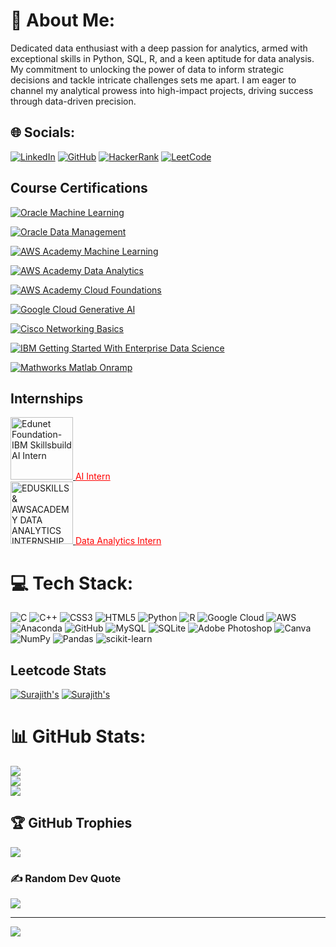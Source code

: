 # 💫 About Me:
Dedicated data enthusiast with a deep passion for analytics, armed with exceptional skills in Python, SQL, R, and a keen aptitude for data analysis. My commitment to unlocking the power of data to inform strategic decisions and tackle intricate challenges sets me apart. I am eager to channel my analytical prowess into high-impact projects, driving success through data-driven precision.

## 🌐 Socials:
[![LinkedIn](https://img.shields.io/badge/LinkedIn-%230077B5.svg?logo=linkedin&logoColor=white)](https://linkedin.com/in/surajith-pranav)
[![GitHub](https://img.shields.io/badge/GitHub-%23121011.svg?logo=github&logoColor=white)](https://github.com/SrSurajithPranav)
[![HackerRank](https://img.shields.io/badge/HackerRank-%232EC866.svg?logo=hackerrank&logoColor=white)](https://www.hackerrank.com/ss8913)
[![LeetCode](https://img.shields.io/badge/LeetCode-%23FFA116.svg?logo=leetcode&logoColor=white)](https://leetcode.com/ss8913/)

## Course Certifications
[![Oracle Machine Learning](https://img.shields.io/badge/Oracle%20Machine%20Learning-%23121011.svg?logo=oracle&logoColor=red)](https://catalog-education.oracle.com/pls/certview/sharebadge?id=7AAC4B0B9230C467980FC3B6D427CB36B0564F1A4FA3AF7D301FEAF20B32CCBA)

[![Oracle Data Management](https://img.shields.io/badge/Oracle%20Data%20Management-%23121011.svg?logo=oracle&logoColor=red)](https://catalog-education.oracle.com/pls/certview/sharebadge?id=DA6890C6BCD4D8D7230E4562DDD9FC082663A996028B53AB90C0C7515CACC72F)

[![AWS Academy Machine Learning](https://img.shields.io/badge/AWS%20Academy%20Machine%20Learning-%23232F3E.svg?logo=amazon-aws&logoColor=orange)](https://www.credly.com/go/3LrVbjsP)

[![AWS Academy Data Analytics](https://img.shields.io/badge/AWS%20Academy%20Data%20Analytics-%23232F3E.svg?logo=amazon-aws&logoColor=orange)](https://www.credly.com/go/RfbNYEgc)

[![AWS Academy Cloud Foundations](https://img.shields.io/badge/AWS%20Academy%20Cloud%20Foundations-%23232F3E.svg?logo=amazon-aws&logoColor=orange)](https://www.credly.com/badges/2f04e6a3-7298-4814-b754-1f94eb1c8027)

[![Google Cloud Generative AI](https://img.shields.io/badge/Google%20Cloud%20Generative%20AI-%234285F4.svg?logo=google-cloud&logoColor=white)](https://www.cloudskillsboost.google/public_profiles/1fbab635-a73e-41d3-a42a-a2736598bbc6/badges/5237458)

[![Cisco Networking Basics](https://img.shields.io/badge/Cisco%20Networking%20Basics-%23202229.svg?logo=cisco&logoColor=red)](https://www.credly.com/badges/3eb3dee2-8ceb-4f8e-9aed-8daf3bf43f59/linked_in_profile)

[![IBM Getting Started With Enterprise Data Science](https://img.shields.io/badge/IBM%20Getting%20Started%20With%20Enterprise%20Data%20Science-%230054FF.svg?logo=ibm&logoColor=white)](https://www.credly.com/badges/b282afcd-9726-49db-bbb8-0a7bcdd6bdcd/linked_in_profile)

[![Mathworks Matlab Onramp](https://img.shields.io/badge/Mathworks%20Matlab%20Onramp-%23F37626.svg?logo=mathworks&logoColor=white)](https://matlabacademy.mathworks.com/progress/share/certificate.html?id=54cfdf75-276a-4113-a85c-d74081ca5ecc&)

## Internships

<a href="https://www.linkedin.com/posts/surajith-pranav-234a2b221_edunet-ibm-skillsbuild-ai-internship-activity-7117755621604560896-CvyF?utm_source=share&utm_medium=member_desktop">
  <img src="https://edunetfoundation.org/wp-content/uploads/2022/06/edunet-logo-white.png" alt="Edunet Foundation-IBM Skillsbuild AI Intern" width="100">
</a>
<a href="https://www.linkedin.com/posts/surajith-pranav-234a2b221_edunet-ibm-skillsbuild-ai-internship-activity-7117755621604560896-CvyF?utm_source=share&utm_medium=member_desktop" style="color: red;">AI Intern</a>

<br/>
<a href="https://aictecert.eduskillsfoundation.org/pages/home/verify.php?cert=4a03a8304212502d858eabfdf4d05914" target="_blank">
  <img src="https://eduskillsfoundation.org/wp-content/uploads/2022/09/LOGO_EduSkills.png" alt="EDUSKILLS & AWSACADEMY DATA ANALYTICS INTERNSHIP" width="100" style="filter:">
</a>
<a href="https://aictecert.eduskillsfoundation.org/pages/home/verify.php?cert=4a03a8304212502d858eabfdf4d05914" style="color: red;">Data Analytics Intern</a>


# 💻 Tech Stack:
![C](https://img.shields.io/badge/c-%2300599C.svg?style=for-the-badge&logo=c&logoColor=white) ![C++](https://img.shields.io/badge/c++-%2300599C.svg?style=for-the-badge&logo=c%2B%2B&logoColor=white) ![CSS3](https://img.shields.io/badge/css3-%231572B6.svg?style=for-the-badge&logo=css3&logoColor=white) ![HTML5](https://img.shields.io/badge/html5-%23E34F26.svg?style=for-the-badge&logo=html5&logoColor=white) ![Python](https://img.shields.io/badge/python-3670A0?style=for-the-badge&logo=python&logoColor=ffdd54) ![R](https://img.shields.io/badge/r-%23276DC3.svg?style=for-the-badge&logo=r&logoColor=white) ![Google Cloud](https://img.shields.io/badge/Google%20Cloud-%234285F4.svg?style=for-the-badge&logo=google-cloud&logoColor=white) ![AWS](https://img.shields.io/badge/AWS-%23FF9900.svg?style=for-the-badge&logo=amazon-aws&logoColor=white) ![Anaconda](https://img.shields.io/badge/Anaconda-%2344A833.svg?style=for-the-badge&logo=anaconda&logoColor=white) ![GitHub](https://img.shields.io/badge/GitHub-%23121011.svg?style=for-the-badge&logo=github&logoColor=white) ![MySQL](https://img.shields.io/badge/mysql-%2300f.svg?style=for-the-badge&logo=mysql&logoColor=white) ![SQLite](https://img.shields.io/badge/sqlite-%2307405e.svg?style=for-the-badge&logo=sqlite&logoColor=white) ![Adobe Photoshop](https://img.shields.io/badge/adobephotoshop-%2331A8FF.svg?style=for-the-badge&logo=adobephotoshop&logoColor=white) ![Canva](https://img.shields.io/badge/Canva-%2300C4CC.svg?style=for-the-badge&logo=Canva&logoColor=white) ![NumPy](https://img.shields.io/badge/numpy-%23013243.svg?style=for-the-badge&logo=numpy&logoColor=white) ![Pandas](https://img.shields.io/badge/pandas-%23150458.svg?style=for-the-badge&logo=pandas&logoColor=white) ![scikit-learn](https://img.shields.io/badge/scikit--learn-%23F7931E.svg?style=for-the-badge&logo=scikit-learn&logoColor=white)

## Leetcode Stats

[![Surajith's](https://leetcode-stats.vercel.app/api?username=ss8913&theme=Dark)](https://github.com/SrSurajithPranav/leetcode-stats)
[![Surajith's](https://leetcode-stats-six.vercel.app/?username=ss8913&theme=dark)](https://github.com/SrSurajithPranav/leetcode-stats)

# 📊 GitHub Stats:
![](https://github-readme-stats.vercel.app/api?username=SrSurajithPranav&theme=dark&hide_border=false&include_all_commits=true&count_private=false)<br/>
![](https://github-readme-streak-stats.herokuapp.com/?user=SrSurajithPranav&theme=dark&hide_border=false)<br/>
![](https://github-readme-stats.vercel.app/api/top-langs/?username=SrSurajithPranav&theme=dark&hide_border=false&include_all_commits=true&count_private=false&layout=compact)

## 🏆 GitHub Trophies
![](https://github-profile-trophy.vercel.app/?username=SrSurajithPranav&theme=radical&no-frame=false&no-bg=true&margin-w=4)

### ✍️ Random Dev Quote
![](https://quotes-github-readme.vercel.app/api?type=horizontal&theme=radical)

---
[![](https://visitcount.itsvg.in/api?id=SrSurajithPranav&icon=0&color=0)](https://visitcount.itsvg.in)

